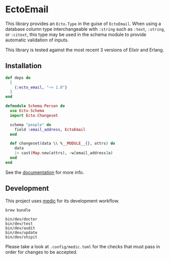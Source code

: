 # EctoEmail

This library provides an `Ecto.Type` in the guise of `EctoEmail`. When
using a database column type interchangeable with `:string` such as
`:text`, `:string`, or `:citext`, this type may be used in the schema
module to provide automatic validation of inputs.

This library is tested against the most recent 3 versions of Elixir and
Erlang.

## Installation

``` elixir
def deps do
  [
    {:ecto_email, "~> 1.0"}
  ]
end
```

``` elixir
defmodule Schema.Person do
  use Ecto.Schema
  import Ecto.Changeset

  schema "people" do
    field :email_address, EctoEmail
  end

  def changeset(data \\ %__MODULE__{}, attrs) do
    data
    |> cast(Map.new(attrs), ~w[email_address]a)
  end
end
```

See the [documentation](https://hexdocs.pm/ecto_email) for more info.

## Development

This project uses [medic](https://github.com/synchronal/medic-rs) for
its development workflow.

``` shell
brew bundle

bin/dev/doctor
bin/dev/test
bin/dev/audit
bin/dev/update
bin/dev/shipit
```

Please take a look at `.config/medic.toml` for the checks that must pass
in order for changes to be accepted.
